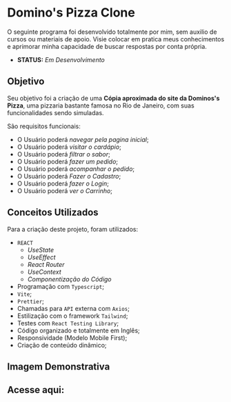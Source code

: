# Domino's Pizza Clone

O seguinte programa foi desenvolvido totalmente por mim, sem auxilio de cursos ou materiais de apoio. Visie colocar em pratica meus conhecimentos e aprimorar minha capacidade de buscar respostas por conta própria.

-   **STATUS:** _Em Desenvolvimento_

## Objetivo

Seu objetivo foi a criação de uma **Cópia aproximada do site da Dominos's Pizza**, uma pizzaria bastante famosa no Rio de Janeiro, com suas funcionalidades sendo simuladas.

São requisitos funcionais:

-   O Usuário poderá _navegar pela pagina inicial_;
-   O Usuário poderá _visitar o cardápio_;
-   O Usuário poderá _filtrar o sabor_;
-   O Usuário poderá _fazer um pedido_;
-   O Usuário poderá _acompanhar o pedido_;
-   O Usuário poderá _Fazer o Cadastro_;
-   O Usuário poderá _fazer o Login_;
-   O Usuário poderá _ver o Carrinho_;

## Conceitos Utilizados

Para a criação deste projeto, foram utilizados:

-   `REACT`
    -   _UseState_
    -   _UseEffect_
    -   _React Router_
    -   _UseContext_
    -   _Componentização do Código_
-   Programação com `Typescript`;
-   `Vite`;
-   `Prettier`;
-   Chamadas para `API` externa com `Axios`;
-   Estilização com o framework `Tailwind`;
-   Testes com `React Testing Library`;
-   Código organizado e totalmente em Inglês;
-   Responsividade (Modelo Mobile First);
-   Criação de conteúdo dinâmico;

## Imagem Demonstrativa

## Acesse aqui:
